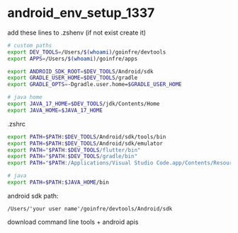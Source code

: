 # android_env_setup_1337

add these lines to .zshenv (if not exist create it)
```zsh
# custom paths
export DEV_TOOLS=/Users/$(whoami)/goinfre/devtools
export APPS=/Users/$(whoami)/goinfre/apps

export ANDROID_SDK_ROOT=$DEV_TOOLS/Android/sdk
export GRADLE_USER_HOME=$DEV_TOOLS/gradle
export GRADLE_OPTS=-Dgradle.user.home=$GRADLE_USER_HOME

# java home
export JAVA_17_HOME=$DEV_TOOLS/jdk/Contents/Home
export JAVA_HOME=$JAVA_17_HOME
```

.zshrc
```zsh
export PATH=$PATH:$DEV_TOOLS/Android/sdk/tools/bin
export PATH=$PATH:$DEV_TOOLS/Android/sdk/emulator
export PATH="$PATH:$DEV_TOOLS/flutter/bin"
export PATH="$PATH:$DEV_TOOLS/gradle/bin"
export PATH="$PATH:/Applications/Visual Studio Code.app/Contents/Resources/app/bin"

# java
export PATH=$PATH:$JAVA_HOME/bin
```

android sdk path:
```
/Users/'your user name'/goinfre/devtools/Android/sdk
```
download command line tools + android apis
